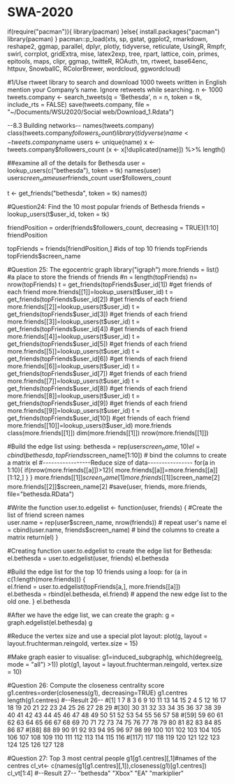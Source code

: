# SWA-2020
if(require("pacman")){
  library(pacman)
}else{
  install.packages("pacman")
  library(pacman)
}
pacman::p_load(xts, sp, gstat, ggplot2, rmarkdown, reshape2, ggmap,
               parallel, dplyr, plotly, tidyverse, reticulate, UsingR, Rmpfr,
               swirl, corrplot, gridExtra, mise, latex2exp, tree, rpart, lattice,
               coin, primes, epitools, maps, clipr, ggmap, twitteR, ROAuth,
               tm, rtweet, base64enc, httpuv, SnowballC, RColorBrewer, wordcloud, ggwordcloud)

#1/Use rtweet library to search and download 1000 tweets written in English mention your Company’s name. Ignore retweets while searching.
n <- 1000
tweets.company <- search_tweets(q = 'Bethesda', n = n, token = tk,
                                include_rts = FALSE)
save(tweets.company, file = "~/Documents/WSU2020/Social web/Download_1.Rdata")

--8.3 Building networks--
names(tweets.company)
class(tweets.company$followers_count)
library(tidyverse)
name  <- tweets.company$name
users <- unique(name)
x <- tweets.company$followers_count
(x     <- x[!duplicated(name)]) %>% length()

##examine all of the details for Bethesda
user = lookup_users(c("bethesda"), token = tk)
names(user)
user$screen_name
user$friends_count
user$followers_count

t <- get_friends("bethesda", token = tk)
names(t)

#Question24: Find the 10 most popular friends of Bethesda
friends = lookup_users(t$user_id, token = tk)

friendPosition = order(friends$followers_count, decreasing = TRUE)[1:10] 
friendPosition

topFriends = friends[friendPosition,] #ids of top 10 friends
topFriends
topFriends$screen_name

#Question 25: The egocentric graph 
library("igraph")
more.friends = list() #a place to store the friends of friends
#n = length(topFriends)
n= nrow(topFriends)
t = get_friends(topFriends$user_id[1]) #get friends of each friend 
more.friends[[1]]=lookup_users(t$user_id)
t = get_friends(topFriends$user_id[2]) #get friends of each friend 
more.friends[[2]]=lookup_users(t$user_id)
t = get_friends(topFriends$user_id[3]) #get friends of each friend 
more.friends[[3]]=lookup_users(t$user_id)
t = get_friends(topFriends$user_id[4]) #get friends of each friend 
more.friends[[4]]=lookup_users(t$user_id)
t = get_friends(topFriends$user_id[5]) #get friends of each friend 
more.friends[[5]]=lookup_users(t$user_id)
t = get_friends(topFriends$user_id[6]) #get friends of each friend 
more.friends[[6]]=lookup_users(t$user_id)
t = get_friends(topFriends$user_id[7]) #get friends of each friend 
more.friends[[7]]=lookup_users(t$user_id)
t = get_friends(topFriends$user_id[8]) #get friends of each friend 
more.friends[[8]]=lookup_users(t$user_id)
t = get_friends(topFriends$user_id[9]) #get friends of each friend 
more.friends[[9]]=lookup_users(t$user_id)
t = get_friends(topFriends$user_id[10]) #get friends of each friend 
more.friends[[10]]=lookup_users(t$user_id)
more.friends
class(more.friends[[1]])
dim(more.friends[[1]])
nrow(more.friends[[1]])

#Build the edge list using:
bethesda = rep(user$screen_name, 10) 
el = cbind(bethesda, topFriends$screen_name[1:10])  # bind the columns to create a matrix
el
#-----------------Reduce size of data----------------
for(a in 1:10){
  if(nrow(more.friends[[a]])>12){
    more.friends[[a]]=more.friends[[a]][1:12,]
  }
}
more.friends[[1]]$screen_name[1]
more.friends[[1]]$screen_name[2]
more.friends[[2]]$screen_name[2]
#save(user, friends, more.friends, file="bethesda.RData")

#Write the function
user.to.edgelist <- function(user, friends) { 
#Create the list of friend screen names    
  user.name = rep(user$screen_name, nrow(friends))  # repeat user's name    
  el = cbind(user.name, friends$screen_name)  # bind the columns to create a matrix
  return(el) 
}

#Creating function user.to.edgelist to create the edge list for Bethesda:
el.bethesda = user.to.edgelist(user, friends)
el.bethesda

#Build the edge list for the top 10 friends using a loop:
for (a in c(1:length(more.friends))) {     
  el.friend = user.to.edgelist(topFriends[a,], more.friends[[a]])     
  el.bethesda = rbind(el.bethesda, el.friend)  # append the new edge list to the old one. 
}
el.bethesda

#After we have the edge list, we can create the graph:
g = graph.edgelist(el.bethesda)
g

#Reduce the vertex size and use a special plot layout:
plot(g, layout = layout.fruchterman.reingold, vertex.size = 15)

#Make graph easier to visualise: 
g1=induced_subgraph(g, which(degree(g, mode = "all") >1))
plot(g1, layout = layout.fruchterman.reingold, vertex.size = 10)

#Question 26: Compute the closeness centrality score
g1.centres=order(closeness(g1), decreasing=TRUE)
g1.centres
length(g1.centres)
#--Result 26--
#[1]   1   7   8   3   6   9  10  11  13  14  15   2   4   5  12  16  17  18  19  20  21  22  23  24  25  26  27  28  29
#[30]  30  31  32  33  34  35  36  37  38  39  40  41  42  43  44  45  46  47  48  49  50  51  52  53  54  55  56  57  58
#[59]  59  60  61  62  63  64  65  66  67  68  69  70  71  72  73  74  75  76  77  78  79  80  81  82  83  84  85  86  87
#[88]  88  89  90  91  92  93  94  95  96  97  98  99 100 101 102 103 104 105 106 107 108 109 110 111 112 113 114 115 116
#[117] 117 118 119 120 121 122 123 124 125 126 127 128

#Question 27: Top 3 most central people
g1[g1.centres][,1]#names of the centres
cl_vt<- c(names(g1[g1.centres][,1]),closeness(g1)[g1.centres])
cl_vt[1:4]
#--Result 27-- "bethesda"   "Xbox"   "EA"   "markiplier" 


